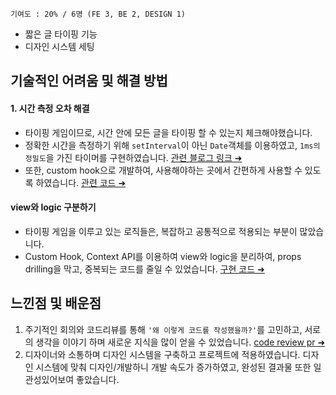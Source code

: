 `기여도 : 20% / 6명 (FE 3, BE 2, DESIGN 1)`

- 짧은 글 타이핑 기능
- 디자인 시스템 세팅


## 기술적인 어려움 및 해결 방법
#### 1. 시간 측정 오차 해결
- 타이핑 게임이므로, 시간 안에 모든 글을 타이핑 할 수 있는지 체크해야했습니다.
- 정확한 시간을 측정하기 위해 `setInterval`이 아닌 `Date`객체를 이용하였고, `1ms의 정밀도`을 가진 타이머를 구현하였습니다. [관련 블로그 링크 ➜](https://velog.io/@sumi-0011/none-stopwatch-setIntervel) 
- 또한, custom hook으로 개발하여, 사용해야하는 곳에서 간편하게 사용할 수 있도록 하였습니다.
[관련 코드 ➜](https://github.com/msdio/Tamago/blob/main/client/src/hooks/useStopWatch.ts)

#### view와 logic 구분하기  
- 타이핑 게임을 이루고 있는 로직들은, 복잡하고 공통적으로 적용되는 부분이 많았습니다.
- Custom Hook, Context API를 이용하여 view와 logic을 분리하여, props drilling을 막고, 중복되는 코드를 줄일 수 있었습니다. 
[구현 코드 ➜](https://github.com/msdio/Tamago/blob/bd6e6698d8c493a637473c5088bdb7d9ab12193f/client/src/components/typing/short/_hook/usePracticeShortTyping.tsx#LL17C10-L17C10)

## 느낀점 및 배운점
1. 주기적인 회의와 코드리뷰를 통해 `'왜 이렇게 코드를 작성했을까?'`를 고민하고, 서로의 생각을 이야기 하며 새로운 지식을 많이 얻을 수 있었습니다. [code review pr ➜](https://github.com/msdio/Tamago/pull/119)
2. 디자이너와 소통하며 디자인 시스템을 구축하고 프로젝트에 적용하였습니다. 디자인 시스템에 맞춰 디자인/개발하니 개발 속도가 증가하였고, 완성된 결과물 또한 일관성있어보여 좋았습니다. 
